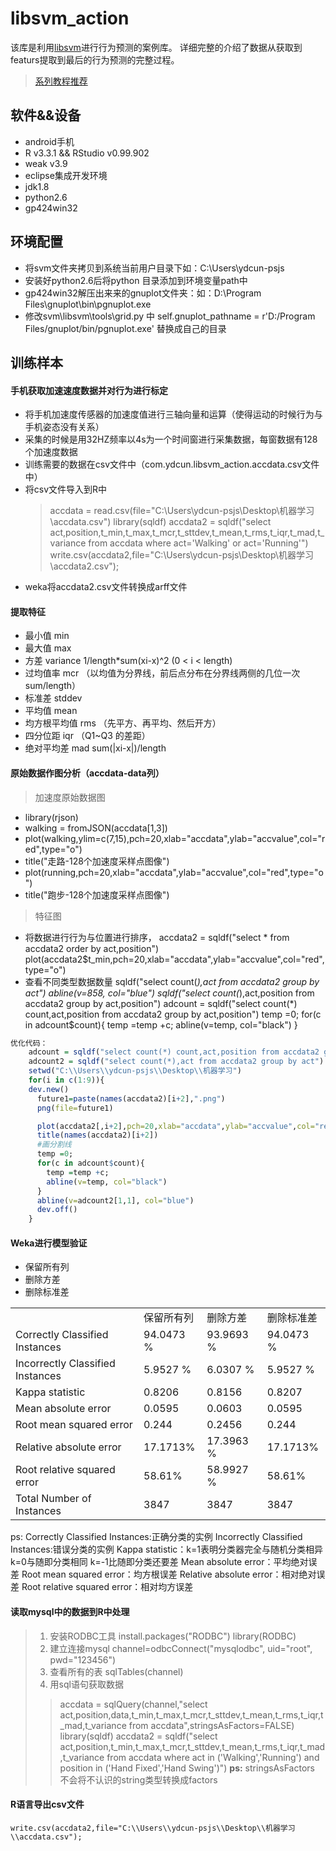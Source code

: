 # libsvm_action

该库是利用[libsvm](http://www.csie.ntu.edu.tw/~cjlin/)进行行为预测的案例库。
详细完整的介绍了数据从获取到featurs提取到最后的行为预测的完整过程。
> [系列教程推荐](http://blog.csdn.net/flydreamgg/article/details/4466023)

## 软件&&设备
- android手机
- R v3.3.1 && RStudio v0.99.902
- weak v3.9
- eclipse集成开发环境
- jdk1.8
- python2.6
- gp424win32

## 环境配置
- 将svm文件夹拷贝到系统当前用户目录下如：C:\Users\ydcun-psjs
- 安装好python2.6后将python 目录添加到环境变量path中
- gp424win32解压出来来的gnuplot文件夹：如：D:\Program Files\gnuplot\bin\pgnuplot.exe
- 修改svm\libsvm\tools\grid.py 中
	self.gnuplot_pathname = r'D:/Program Files/gnuplot/bin/pgnuplot.exe' 替换成自己的目录

## 训练样本

#### 手机获取加速速度数据并对行为进行标定
- 将手机加速度传感器的加速度值进行三轴向量和运算（使得运动的时候行为与手机姿态没有关系）
- 采集的时候是用32HZ频率以4s为一个时间窗进行采集数据，每窗数据有128个加速度数据
- 训练需要的数据在csv文件中（com.ydcun.libsvm_action.accdata.csv文件中）
- 将csv文件导入到R中
	> accdata = read.csv(file="C:\\Users\\ydcun-psjs\\Desktop\\机器学习\\accdata.csv")
	> library(sqldf)
	> accdata2 = sqldf("select act,position,t_min,t_max,t_mcr,t_sttdev,t_mean,t_rms,t_iqr,t_mad,t_variance from accdata where act='Walking' or act='Running'")
	> write.csv(accdata2,file="C:\\Users\\ydcun-psjs\\Desktop\\机器学习\\accdata2.csv");
- weka将accdata2.csv文件转换成arff文件

#### 提取特征
- 最小值 	min
- 最大值 	max
- 方差 variance 1/length*sum(xi-x)^2   (0 < i < length)
- 过均值率 mcr （以均值为分界线，前后点分布在分界线两侧的几位一次 sum/length）
- 标准差 stddev
- 平均值 mean
- 均方根平均值 rms  （先平方、再平均、然后开方）
- 四分位距 iqr （Q1~Q3 的差距）
- 绝对平均差 mad sum(|xi-x|)/length

#### 原始数据作图分析（accdata-data列）

> 加速度原始数据图
- library(rjson)
- walking = fromJSON(accdata[1,3])
- plot(walking,ylim=c(7,15),pch=20,xlab="accdata",ylab="accvalue",col="red",type="o")
- title("走路-128个加速度采样点图像")
- plot(running,pch=20,xlab="accdata",ylab="accvalue",col="red",type="o")
- title("跑步-128个加速度采样点图像")

> 特征图
- 将数据进行行为与位置进行排序，
	accdata2 = sqldf("select * from accdata2 order by act,position")
	plot(accdata2$t_min,pch=20,xlab="accdata",ylab="accvalue",col="red",type="o")
- 查看不同类型数据数量
	sqldf("select count(*),act from accdata2 group by act")
	abline(v=858, col="blue")
	sqldf("select count(*),act,position from accdata2 group by act,position")
	adcount = sqldf("select count(*) count,act,position from accdata2 group by act,position")
	temp =0;
	for(c in adcount$count){
 	temp =temp +c;
	abline(v=temp, col="black")
	}

```R
优化代码：
	adcount = sqldf("select count(*) count,act,position from accdata2 group by act,position")
	adcount2 = sqldf("select count(*),act from accdata2 group by act")
	setwd("C:\\Users\\ydcun-psjs\\Desktop\\机器学习")
	for(i in c(1:9)){
  	dev.new()
	  future1=paste(names(accdata2)[i+2],".png")
	  png(file=future1)

	  plot(accdata2[,i+2],pch=20,xlab="accdata",ylab="accvalue",col="red",type="o")
	  title(names(accdata2)[i+2])
	  #画分割线
	  temp =0;
	  for(c in adcount$count){
		temp =temp +c;
		abline(v=temp, col="black")
	  }
	  abline(v=adcount2[1,1], col="blue")
	  dev.off()
	}
```

#### Weka进行模型验证
- 保留所有列
- 删除方差
- 删除标准差
<table>
<tr><td></td><td>保留所有列</td><td>删除方差</td><td>删除标准差</td></tr>
<tr><td>Correctly Classified Instances</td><td>94.0473 %</td><td>93.9693 %</td><td>94.0473 %</td></tr>
<tr><td>Incorrectly Classified Instances</td><td>5.9527 %</td><td>6.0307 %</td><td>5.9527 %</td></tr>
<tr><td>Kappa statistic</td><td>0.8206</td><td>0.8156</td><td>0.8207</td></tr>
<tr><td>Mean absolute error</td><td>0.0595</td><td>0.0603</td><td>0.0595</td></tr>
<tr><td>Root mean squared error</td><td>0.244</td><td>0.2456</td><td>0.244 </td></tr>
<tr><td>Relative absolute error</td><td>17.1713%</td><td>17.3963 %</td><td>17.1713%</td></tr>
<tr><td>Root relative squared error</td><td>58.61%</td><td>58.9927 %</td><td>58.61%</td></tr>
<tr><td>Total Number of Instances</td><td>3847</td><td>3847 </td><td>3847</td></tr>
</table>
ps:
	Correctly Classified Instances:正确分类的实例
	Incorrectly Classified Instances:错误分类的实例
	Kappa statistic：k=1表明分类器完全与随机分类相异 k=0与随即分类相同 k=-1比随即分类还要差
	Mean absolute error：平均绝对误差
	Root mean squared error：均方根误差
	Relative absolute error：相对绝对误差
	Root relative squared error：相对均方误差

#### 读取mysql中的数据到R中处理
>	1. 安装RODBC工具
		install.packages("RODBC")
		library(RODBC)
>	2. 建立连接mysql
		channel=odbcConnect("mysqlodbc", uid="root", pwd="123456")
>	3. 查看所有的表
		sqlTables(channel)
>    4. 用sql语句获取数据
>> accdata = sqlQuery(channel,"select act,position,data,t_min,t_max,t_mcr,t_sttdev,t_mean,t_rms,t_iqr,t_mad,t_variance from accdata",stringsAsFactors=FALSE)
> library(sqldf)
> accdata2 = sqldf("select act,position,t_min,t_max,t_mcr,t_sttdev,t_mean,t_rms,t_iqr,t_mad,t_variance from accdata where act in ('Walking','Running') and position in ('Hand Fixed','Hand Swing')")
**ps:** stringsAsFactors 不会将不认识的string类型转换成factors

#### R语言导出csv文件
	write.csv(accdata2,file="C:\\Users\\ydcun-psjs\\Desktop\\机器学习\\accdata.csv");
